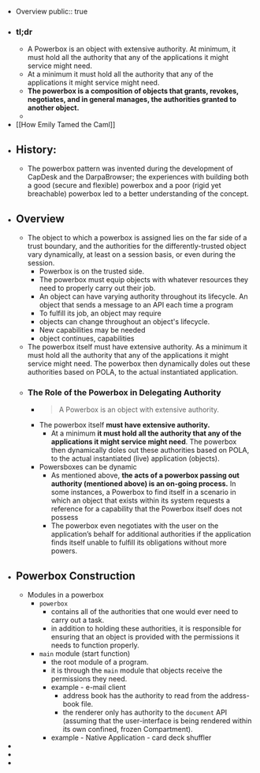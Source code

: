 - Overview
  public:: true
- ### tl;dr
	- A Powerbox is an object with extensive authority. At minimum, it must hold all the authority that any of the applications it might service might need.
	- At a minimum it must hold all the authority that any of the applications it might service might need.
	- **The powerbox is a composition of objects that grants, revokes, negotiates, and in general manages, the authorities granted to another object.**
	-
- [[How Emily Tamed the Caml]]
- ## History:
	- The powerbox pattern was invented during the development of CapDesk and the DarpaBrowser; the experiences with building both a good (secure and flexible) powerbox and a poor (rigid yet breachable) powerbox led to a better understanding of the concept.
- ## Overview
	- The object to which a powerbox is assigned lies on the far side of a trust boundary, and the authorities for the differently-trusted object vary dynamically, at least on a session basis, or even during the session.
		- Powerbox is on the trusted side.
		- The powerbox must equip objects with whatever resources they need to properly carry out their job.
		- An object can have varying authority throughout its lifecycle. An object that sends a message to an API each time a program
		- To fulfill its job, an object may require
		- objects can change throughout an object's lifecycle.
		- New capabilities may be needed
		- object continues, capabilities
	- The powerbox itself must have extensive authority. As a minimum it must hold all the authority that any of the applications it might service might need. The powerbox then dynamically doles out these authorities based on POLA, to the actual instantiated application.
	- ### The Role of the Powerbox in Delegating Authority
		- > A Powerbox is an object with extensive authority.
		- The powerbox itself **must have extensive authority.**
			- At a minimum **it must hold all the authority that any of the applications it might service might need**. The powerbox then dynamically doles out these authorities based on POLA, to the actual instantiated (live) application (objects).
		- Powersboxes can be dynamic
			- As mentioned above, **the acts of a powerbox passing out authority (mentioned above) is an on-going process.** In some instances, a Powerbox to find itself in a scenario in which an object that exists within its system requests a reference for a capability that the Powerbox itself does not possess
			- The powerbox even negotiates with the user on the application’s behalf for additional authorities if the application finds itself unable to fulfill its obligations without more powers.
- ## Powerbox Construction
	- Modules in a powerbox
		- `powerbox`
			- contains all of the authorities that one would ever need to carry out a task.
			- in addition to holding these authorities, it is responsible for ensuring that an object is provided with the permissions it needs to function properly.
		- `main` module (start function)
			- the root module of a program.
			- it is through the `main` module that objects receive the permissions they need.
			- example - e-mail client
				- address book has the authority to read from the address-book file.
				- the renderer only has authority to the `document` API (assuming that the user-interface is being rendered within its own confined, frozen Compartment).
			- example - Native Application - card deck shuffler
-
-
-